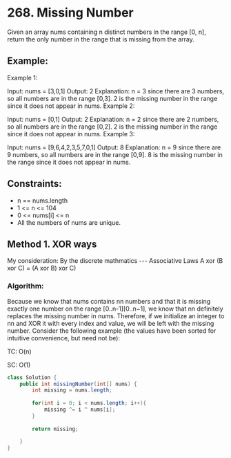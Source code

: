 # 268. Missing Number

Given an array nums containing n distinct numbers in the range [0, n], return the only number in the range that is missing from the array.

## Example:

Example 1:

Input: nums = [3,0,1]
Output: 2
Explanation: n = 3 since there are 3 numbers, so all numbers are in the range [0,3]. 2 is the missing number in the range since it does not appear in nums.
Example 2:

Input: nums = [0,1]
Output: 2
Explanation: n = 2 since there are 2 numbers, so all numbers are in the range [0,2]. 2 is the missing number in the range since it does not appear in nums.
Example 3:

Input: nums = [9,6,4,2,3,5,7,0,1]
Output: 8
Explanation: n = 9 since there are 9 numbers, so all numbers are in the range [0,9]. 8 is the missing number in the range since it does not appear in nums.
 

## Constraints:

+ n == nums.length
+ 1 <= n <= 104
+ 0 <= nums[i] <= n
+ All the numbers of nums are unique.

## Method 1. XOR ways
My consideration: By the discrete mathmatics --- Associative Laws A xor (B xor C) = (A xor B) xor C)

### Algorithm: 

Because we know that nums contains nn numbers and that it is missing exactly one number on the range [0..n-1][0..n−1], we know that nn definitely replaces the missing number in nums. Therefore, if we initialize an integer to nn and XOR it with every index and value, we will be left with the missing number. Consider the following example (the values have been sorted for intuitive convenience, but need not be):

TC: O(n)

SC: O(1)

```java
class Solution {
    public int missingNumber(int[] nums) {
        int missing = nums.length;
        
        for(int i = 0; i < nums.length; i++){
            missing ^= i ^ nums[i];
        }
        
        return missing;
        
    }
}
```
